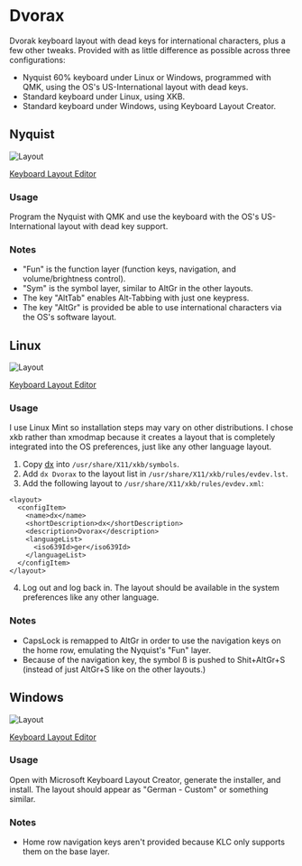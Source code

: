 # Dvorax

Dvorak keyboard layout with dead keys for international characters, plus a few other tweaks. Provided with as little difference as possible across three configurations:
- Nyquist 60% keyboard under Linux or Windows, programmed with QMK, using the OS's US-International layout with dead keys.
- Standard keyboard under Linux, using XKB.
- Standard keyboard under Windows, using Keyboard Layout Creator.

## Nyquist

![Layout](https://github.com/xdlg/Dvorax/blob/master/nyquist/layout.png)

[Keyboard Layout Editor](https://www.keyboard-layout-editor.com/##@@=Esc&_c=%23cf1d67&fa@:0&:0&:0&:0&:0&:0&:0&:1%3B%3B&=!%0A1%0A%0A%0A%0A%0A%0AF1&_c=%23f37201%3B&=%2F@%0A2%0A%0A%0A%0A%0A%0AF2&_c=%238eb734%3B&=%23%0A3%0A%0A%0A%0A%0A%0AF3&_c=%2300548c%3B&=$%0A4%0A%0A%0A%0A%0A%0AF4&=%25%0A5%0A%0A%0A%0A%0A%0AF5&_x:1&c=%2300afef%3B&=%5E%0A6%0A%0A%0A%0A%0A%0AF6&=%2F&%0A7%0A%0A%0A%0A%0A%0AF7&_c=%238eb734%3B&=*%0A8%0A%0A%0A%0A%0A%0AF8&_c=%23f37201%3B&=(%0A9%0A%0A%0A%0A%0A%0AF9&_c=%23cf1d67%3B&=)%0A0%0A%0A%0A%0A%0A%0AF10&_c=%23cccccc%3B&=BkSp%0A%0A%0A%0A%0A%0A%0ADel%3B&@=Tab&_c=%23cf1d67%3B&=%22%0A'%0A%0A%0A%0A%0A%0AF11&_c=%23f37201%3B&=%3C%0A,%0A%0A%0A%0A%0A%0AF12%0A%0A%0A~&_c=%238eb734%3B&=%3E%0A.%0A%0A%0A%0A%0A%0AF13%0A%0A%0A%60&_c=%2300548c%3B&=P%0A%0A%0A%0A%0A%0A%0AF14&=Y%0A%0A%0A%0A%0A%0A%0AF15&_x:1&c=%2300afef%3B&=F&=G%0A%0A%0A%0A%0A%0A%0APgUp&_c=%238eb734%3B&=C%0A%0A%0A%0A%0A%0A%0A%2F&uarr%2F%3B&_c=%23f37201%3B&=R%0A%0A%0A%0A%0A%0A%0APgDn&_c=%23cf1d67%3B&=L&=%3F%0A%2F%2F%0A%0A%0A%0A%0A%0A%0A%7C%0A%0A%5C%3B&@_c=%23cccccc%3B&=Fun&_c=%23cf1d67%3B&=A%0A%0A%0A%0A%0A%0A%0A%0A%0A%0A%5B&_c=%23f37201%3B&=O%0A%0A%0A%0A%0A%0A%0A%0A%0A%0A%5D&_c=%238eb734%3B&=E%0A%0A%0A%0A%0A%0A%0A%0A%0A%0A%7B&_c=%2300548c%3B&=U%0A%0A%0A%0A%0A%0A%0APrtScr%0A%0A%0A%7D&=I&_x:1&c=%2300afef%3B&=D%0A%0A%0A%0A%0A%0A%0AHome&=H%0A%0A%0A%0A%0A%0A%0A%2F&larr%2F%3B&_c=%238eb734%3B&=T%0A%0A%0A%0A%0A%0A%0A%2F&darr%2F%3B&_c=%23f37201%3B&=N%0A%0A%0A%0A%0A%0A%0A%2F&rarr%2F%3B&_c=%23cf1d67%3B&=S%0A%0A%0A%0A%0A%0A%0AEnd&=%2F_%0A-%0A%0A%0A%0A%0A%0A%0A+%0A%0A%2F=%3B&@_c=%23cccccc%3B&=Shift&_c=%23cf1d67%3B&=%2F:%0A%2F%3B&_c=%23f37201%3B&=Q&_c=%238eb734%3B&=J&_c=%2300548c%3B&=K&=X&_x:1&c=%2300afef%3B&=B%0A%0A%0A%0A%0A%0A%0AMute&=M%0A%0A%0A%0A%0A%0A%0AVol-&_c=%238eb734%3B&=W%0A%0A%0A%0A%0A%0A%0AVol+&_c=%23f37201%3B&=V%0A%0A%0A%0A%0A%0A%0ABts-&_c=%23cf1d67%3B&=Z%0A%0A%0A%0A%0A%0A%0ABts+&_c=%23cccccc%3B&=Shift%3B&@=Ctrl&=Win&_a:7%3B&=&_a:4%3B&=Alt&_w:2%3B&=Space&_x:1&w:2%3B&=Enter&=Sym&=AltGr&=AltTab&=Ctrl)

### Usage
Program the Nyquist with QMK and use the keyboard with the OS's US-International layout with dead key support.

### Notes
- "Fun" is the function layer (function keys, navigation, and volume/brightness control).
- "Sym" is the symbol layer, similar to AltGr in the other layouts.
- The key "AltTab" enables Alt-Tabbing with just one keypress.
- The key "AltGr" is provided be able to use international characters via the OS's software layout.


## Linux

![Layout](https://github.com/xdlg/Dvorax/blob/master/linux/layout.png)

[Keyboard Layout Editor](https://www.keyboard-layout-editor.com/##@@=Esc&_c=%23cf1d67%3B&=!%0A1&_c=%23f37201%3B&=%2F@%0A2&_c=%238eb734%3B&=%23%0A3&_c=%2300548c%3B&=$%0A4&=%25%0A5%0A%0A%E2%82%AC&_c=%2300afef%3B&=(%5E)%0A6&=%2F&%0A7&_c=%238eb734%3B&=*%0A8&_c=%23f37201%3B&=(%0A9&_c=%23cf1d67%3B&=)%0A0&_c=%23cccccc&a:7%3B&=&=&_a:4&w:2%3B&=Backspace%3B&@_w:1.5%3B&=Tab&_c=%23cf1d67%3B&=(%22)%0A(')&_c=%23f37201%3B&=%3C%0A,%0A%0A(~)&_c=%238eb734%3B&=%3E%0A.%0A%0A(%60)&_c=%2300548c%3B&=P&=Y&_c=%2300afef%3B&=F&_fa@:0&:0&:0&:1%3B%3B&=G%0A%0A%0APgUp&_c=%238eb734%3B&=C%0A%0A%0A%2F&uarr%2F%3B&_c=%23f37201%3B&=R%0A%0A%0APgDn&_c=%23cf1d67%3B&=L&_f:3%3B&=%3F%0A%2F%2F%0A%7C%0A%5C&_c=%23cccccc&a:7%3B&=&_x:0.25&a:4&w:1.25&h:2&w2:1.5&h2:1&x2:-0.25%3B&=Enter%3B&@_w:1.75%3B&=AltGr&_c=%23cf1d67&f:3%3B&=A%0A%0A%0A%5B&_c=%23f37201&f:3%3B&=O%0A%0A%0A%5D&_c=%238eb734&f:3%3B&=E%0A%0A%0A%7B&_c=%2300548c&f:3%3B&=U%0A%0A%0A%7D&=I&_c=%2300afef%3B&=D%0A%0A%0AHome&=H%0A%0A%0A%2F&larr%2F%3B&_c=%238eb734%3B&=T%0A%0A%0A%2F&darr%2F%3B&_c=%23f37201%3B&=N%0A%0A%0A%2F&rarr%2F%3B&_c=%23cf1d67%3B&=S%0A%0A%C3%9F%0AEnd&_f:3%3B&=%2F_%0A-%0A+%0A%2F=&_c=%23cccccc&a:7%3B&=%3B&@_a:4&w:1.25%3B&=Shift&_a:7%3B&=&_c=%23cf1d67&a:4%3B&=%2F:%0A%2F%3B&_c=%23f37201%3B&=Q&_c=%238eb734%3B&=J&_c=%2300548c%3B&=K&=X&_c=%2300afef%3B&=B&=M&_c=%238eb734%3B&=W&_c=%23f37201%3B&=V&_c=%23cf1d67%3B&=Z&_c=%23cccccc&w:2.75%3B&=Shift%3B&@_w:1.25%3B&=Ctrl&_w:1.25%3B&=Win&_w:1.25%3B&=Alt&_a:7&w:6.25%3B&=&_a:4&w:1.25%3B&=AltGr&_w:1.25%3B&=Win&_w:1.25%3B&=Menu&_w:1.25%3B&=Ctrl)

### Usage

I use Linux Mint so installation steps may vary on other distributions. I chose xkb rather than xmodmap because it creates a layout that is completely integrated into the OS preferences, just like any other language layout.

 1. Copy [dx](https://github.com/xdlg/Dvorax/blob/master/xkb/dx) into `/usr/share/X11/xkb/symbols`.
 2. Add `dx Dvorax` to the layout list in `/usr/share/X11/xkb/rules/evdev.lst`.
 3. Add the following layout to `/usr/share/X11/xkb/rules/evdev.xml`:
```
<layout>
  <configItem>
    <name>dx</name>
    <shortDescription>dx</shortDescription>
    <description>Dvorax</description>
    <languageList>
      <iso639Id>ger</iso639Id>
    </languageList>
  </configItem>
</layout>
```
4. Log out and log back in. The layout should be available in the system preferences like any other language.

### Notes
- CapsLock is remapped to AltGr in order to use the navigation keys on the home row, emulating the Nyquist's "Fun" layer.
- Because of the navigation key, the symbol ß is pushed to Shit+AltGr+S (instead of just AltGr+S like on the other layouts.)


## Windows

![Layout](https://github.com/xdlg/Dvorax/blob/master/windows/layout.png)

[Keyboard Layout Editor](https://www.keyboard-layout-editor.com/##@@=Esc&_c=%23cf1d67%3B&=!%0A1&_c=%23f37201%3B&=%2F@%0A2&_c=%238eb734%3B&=%23%0A3&_c=%2300548c%3B&=$%0A4&=%25%0A5%0A%0A%E2%82%AC&_c=%2300afef%3B&=(%5E)%0A6&=%2F&%0A7&_c=%238eb734%3B&=*%0A8&_c=%23f37201%3B&=(%0A9&_c=%23cf1d67%3B&=)%0A0&_c=%23cccccc&a:7%3B&=&=&_a:4&w:2%3B&=Backspace%3B&@_w:1.5%3B&=Tab&_c=%23cf1d67%3B&=(%22)%0A(')&_c=%23f37201%3B&=%3C%0A,%0A%0A(~)&_c=%238eb734%3B&=%3E%0A.%0A%0A(%60)&_c=%2300548c%3B&=P&=Y&_c=%2300afef%3B&=F&=G&_c=%238eb734%3B&=C&_c=%23f37201%3B&=R&_c=%23cf1d67%3B&=L&=%3F%0A%2F%2F%0A%7C%0A%5C&_c=%23cccccc&a:7%3B&=&_x:0.25&a:4&w:1.25&h:2&w2:1.5&h2:1&x2:-0.25%3B&=Enter%3B&@_w:1.75%3B&=CapsLock&_c=%23cf1d67%3B&=A%0A%0A%0A%5B&_c=%23f37201%3B&=O%0A%0A%0A%5D&_c=%238eb734%3B&=E%0A%0A%0A%7B&_c=%2300548c%3B&=U%0A%0A%0A%7D&=I&_c=%2300afef%3B&=D&=H&_c=%238eb734%3B&=T&_c=%23f37201%3B&=N&_c=%23cf1d67%3B&=S%0A%0A%0A%C3%9F&=%2F_%0A-%0A+%0A%2F=&_c=%23cccccc&a:7%3B&=%3B&@_a:4&w:1.25%3B&=Shift&_a:7%3B&=&_c=%23cf1d67&a:4%3B&=%2F:%0A%2F%3B&_c=%23f37201%3B&=Q&_c=%238eb734%3B&=J&_c=%2300548c%3B&=K&=X&_c=%2300afef%3B&=B&=M&_c=%238eb734%3B&=W&_c=%23f37201%3B&=V&_c=%23cf1d67%3B&=Z&_c=%23cccccc&w:2.75%3B&=Shift%3B&@_w:1.25%3B&=Ctrl&_w:1.25%3B&=Win&_w:1.25%3B&=Alt&_a:7&w:6.25%3B&=&_a:4&w:1.25%3B&=AltGr&_w:1.25%3B&=Win&_w:1.25%3B&=Menu&_w:1.25%3B&=Ctrl)

### Usage
Open with Microsoft Keyboard Layout Creator, generate the installer, and install. The layout should appear as "German - Custom" or something similar.

### Notes
- Home row navigation keys aren't provided because KLC only supports them on the base layer.

